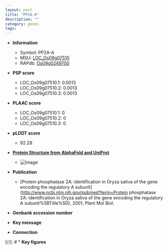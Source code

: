 ```yaml
---
layout: post
title: "PP2A-A"
description: ""
category: genes
tags: 
---
```


* **Information**  
    + Symbol: PP2A-A  
    + MSU: [LOC_Os09g07510](http://rice.plantbiology.msu.edu/cgi-bin/ORF_infopage.cgi?orf=LOC_Os09g07510)  
    + RAPdb: [Os09g0249700](http://rapdb.dna.affrc.go.jp/viewer/gbrowse_details/irgsp1?name=Os09g0249700)  

* **PSP score**  
    + LOC_Os09g07510.1: 0.0013 
    + LOC_Os09g07510.2: 0.0013 
    + LOC_Os09g07510.3: 0.0013 

* **PLAAC score**  
    + LOC_Os09g07510.1: 0 
    + LOC_Os09g07510.2: 0 
    + LOC_Os09g07510.3: 0 

* **pLDDT score**
    + 92.28

* **[Protein Structure from AlphaFold and UniProt](https://www.uniprot.org/uniprotkb/Q6K4K9/entry#structure)**
    + ![image](https://ricepsp.github.io/images/Q6/AF-Q6K4K9-F1.png)

* **Publication**  
    + [Protein phosphatase 2A: identification in Oryza sativa of the gene encoding the regulatory A subunit](http://www.ncbi.nlm.nih.gov/pubmed?term=Protein phosphatase 2A: identification in Oryza sativa of the gene encoding the regulatory A subunit%5BTitle%5D), 2001, Plant Mol Biol.

* **Genbank accession number**  

* **Key message**  

* **Connection**  

[//]: # * **Key figures**  


